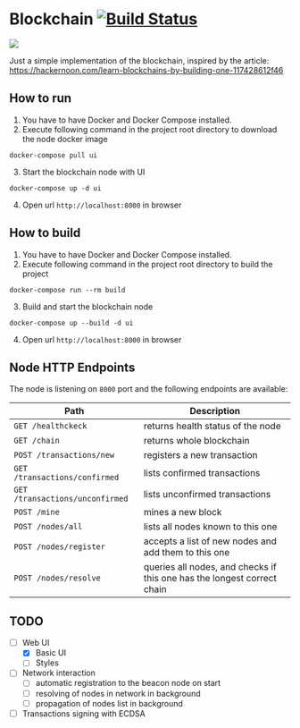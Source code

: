 # Blockchain [![Build Status](https://travis-ci.org/carbolymer/blockchain.svg?branch=master)](https://travis-ci.org/carbolymer/blockchain)

[![](https://i.imgur.com/JOV3zgNl.png)](https://imgur.com/a/S6SLB)

Just a simple implementation of the blockchain, inspired by the article: https://hackernoon.com/learn-blockchains-by-building-one-117428612f46

## How to run

1. You have to have Docker and Docker Compose installed.
2. Execute following command in the project root directory to download the node docker image
```
docker-compose pull ui
```
3. Start the blockchain node with UI
```
docker-compose up -d ui
````
4. Open url `http://localhost:8000` in browser


## How to build

1. You have to have Docker and Docker Compose installed.
2. Execute following command in the project root directory to build the project
```
docker-compose run --rm build
```
3. Build and start the blockchain node
```
docker-compose up --build -d ui
````
4. Open url `http://localhost:8000` in browser


## Node HTTP Endpoints
The node is listening on `8000` port and the following endpoints are available:

| Path | Description
|--|--
| `GET /healthckeck` | returns health status of the node
| `GET /chain` | returns whole blockchain
| `POST /transactions/new` | registers a new transaction
| `GET /transactions/confirmed` | lists confirmed transactions
| `GET /transactions/unconfirmed` | lists unconfirmed transactions
| `POST /mine` | mines a new block
| `POST /nodes/all` | lists all nodes known to this one
| `POST /nodes/register` | accepts a list of new nodes and add them to this one
| `POST /nodes/resolve` | queries all nodes, and checks if this one has the longest correct chain



## TODO
* [ ] Web UI
    - [x] Basic UI
    - [ ] Styles
* [ ] Network interaction
    - [ ] automatic registration to the beacon node on start
    - [ ] resolving of nodes in network in background
    - [ ] propagation of nodes list in background
* [ ] Transactions signing with ECDSA
